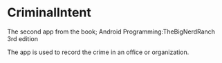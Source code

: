 # CriminalIntent

The second app from the book; Android Programming:TheBigNerdRanch 3rd edition

The app is used to record the crime in an office or organization.
